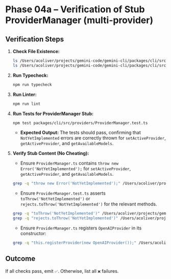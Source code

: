 # Phase 04a – Verification of Stub ProviderManager (multi-provider)

## Verification Steps

1.  **Check File Existence:**
    ```bash
    ls /Users/acoliver/projects/gemini-code/gemini-cli/packages/cli/src/providers/ProviderManager.ts
    ls /Users/acoliver/projects/gemini-code/gemini-cli/packages/cli/src/providers/ProviderManager.test.ts
    ```
2.  **Run Typecheck:**
    ```bash
    npm run typecheck
    ```
3.  **Run Linter:**
    ```bash
    npm run lint
    ```
4.  **Run Tests for ProviderManager Stub:**

    ```bash
    npm test packages/cli/src/providers/ProviderManager.test.ts
    ```

    - **Expected Output:** The tests should pass, confirming that `NotYetImplemented` errors are correctly thrown for `setActiveProvider`, `getActiveProvider`, and `getAvailableModels`.

5.  **Verify Stub Content (No Cheating):**
    - Ensure `ProviderManager.ts` contains `throw new Error('NotYetImplemented');` for `setActiveProvider`, `getActiveProvider`, and `getAvailableModels`.

    ```bash
    grep -q "throw new Error('NotYetImplemented');" /Users/acoliver/projects/gemini-code/gemini-cli/packages/cli/src/providers/ProviderManager.ts
    ```

    - Ensure `ProviderManager.test.ts` asserts `toThrow('NotYetImplemented')` or `rejects.toThrow('NotYetImplemented')` for the relevant methods.

    ```bash
    grep -q "toThrow('NotYetImplemented')" /Users/acoliver/projects/gemini-code/gemini-cli/packages/cli/src/providers/ProviderManager.test.ts
    grep -q "rejects.toThrow('NotYetImplemented')" /Users/acoliver/projects/gemini-code/gemini-cli/packages/cli/src/providers/ProviderManager.test.ts
    ```

    - Ensure `ProviderManager.ts` registers `OpenAIProvider` in its constructor:

    ```bash
    grep -q "this.registerProvider(new OpenAIProvider());" /Users/acoliver/projects/gemini-code/gemini-cli/packages/cli/src/providers/ProviderManager.ts
    ```

## Outcome

If all checks pass, emit `✅`. Otherwise, list all `❌` failures.
